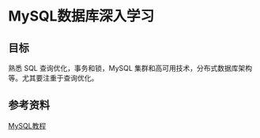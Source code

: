 # MySQL数据库深入学习

## 目标

  熟悉 SQL 查询优化，事务和锁，MySQL 集群和高可用技术，分布式数据库架构等。尤其要注重于查询优化。
  
  
  
  
  
  
  
## 参考资料

   [MySQL教程](http://c.biancheng.net/view/7098.html)
  
